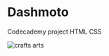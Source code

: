 # Dashmoto
Codecademy project
HTML
CSS

![crafts   arts](https://user-images.githubusercontent.com/87598302/144160904-ccb18ce5-5493-4e23-9f4b-0cb4841b3ab4.png)
